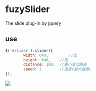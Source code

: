 # fuzySlider
The slide plug-in by jquery

## use

```javascript
$('#slider').slider({
	    width: 640,     	//宽
	    height: 640,	//高
	    distance: 100,	//最小滑动距离
	    speed: 2		//速度(越大越慢)
});
```
![](https://raw.githubusercontent.com/fuzhongyi/fuzySlider/master/fuzySlider/show-how.gif)
